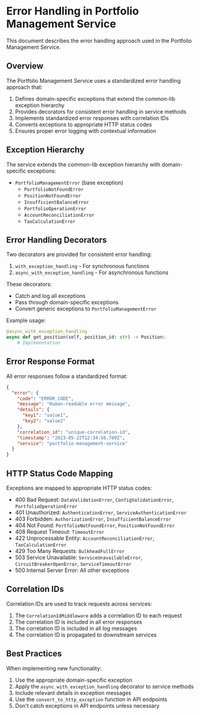 # Error Handling in Portfolio Management Service

This document describes the error handling approach used in the Portfolio Management Service.

## Overview

The Portfolio Management Service uses a standardized error handling approach that:

1. Defines domain-specific exceptions that extend the common-lib exception hierarchy
2. Provides decorators for consistent error handling in service methods
3. Implements standardized error responses with correlation IDs
4. Converts exceptions to appropriate HTTP status codes
5. Ensures proper error logging with contextual information

## Exception Hierarchy

The service extends the common-lib exception hierarchy with domain-specific exceptions:

- `PortfolioManagementError` (base exception)
  - `PortfolioNotFoundError`
  - `PositionNotFoundError`
  - `InsufficientBalanceError`
  - `PortfolioOperationError`
  - `AccountReconciliationError`
  - `TaxCalculationError`

## Error Handling Decorators

Two decorators are provided for consistent error handling:

1. `with_exception_handling` - For synchronous functions
2. `async_with_exception_handling` - For asynchronous functions

These decorators:
- Catch and log all exceptions
- Pass through domain-specific exceptions
- Convert generic exceptions to `PortfolioManagementError`

Example usage:

```python
@async_with_exception_handling
async def get_position(self, position_id: str) -> Position:
    # Implementation
```

## Error Response Format

All error responses follow a standardized format:

```json
{
  "error": {
    "code": "ERROR_CODE",
    "message": "Human-readable error message",
    "details": {
      "key1": "value1",
      "key2": "value2"
    },
    "correlation_id": "unique-correlation-id",
    "timestamp": "2023-05-22T12:34:56.789Z",
    "service": "portfolio-management-service"
  }
}
```

## HTTP Status Code Mapping

Exceptions are mapped to appropriate HTTP status codes:

- 400 Bad Request: `DataValidationError`, `ConfigValidationError`, `PortfolioOperationError`
- 401 Unauthorized: `AuthenticationError`, `ServiceAuthenticationError`
- 403 Forbidden: `AuthorizationError`, `InsufficientBalanceError`
- 404 Not Found: `PortfolioNotFoundError`, `PositionNotFoundError`
- 408 Request Timeout: `TimeoutError`
- 422 Unprocessable Entity: `AccountReconciliationError`, `TaxCalculationError`
- 429 Too Many Requests: `BulkheadFullError`
- 503 Service Unavailable: `ServiceUnavailableError`, `CircuitBreakerOpenError`, `ServiceTimeoutError`
- 500 Internal Server Error: All other exceptions

## Correlation IDs

Correlation IDs are used to track requests across services:

1. The `CorrelationIdMiddleware` adds a correlation ID to each request
2. The correlation ID is included in all error responses
3. The correlation ID is included in all log messages
4. The correlation ID is propagated to downstream services

## Best Practices

When implementing new functionality:

1. Use the appropriate domain-specific exception
2. Apply the `async_with_exception_handling` decorator to service methods
3. Include relevant details in exception messages
4. Use the `convert_to_http_exception` function in API endpoints
5. Don't catch exceptions in API endpoints unless necessary